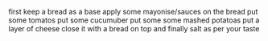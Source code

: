 first keep a bread as a base 
apply some mayonise/sauces on the bread
put some tomatos
put some cucumuber
put some some mashed potatoas
put a layer of cheese
close it with a bread on top
and finally salt as per your taste

